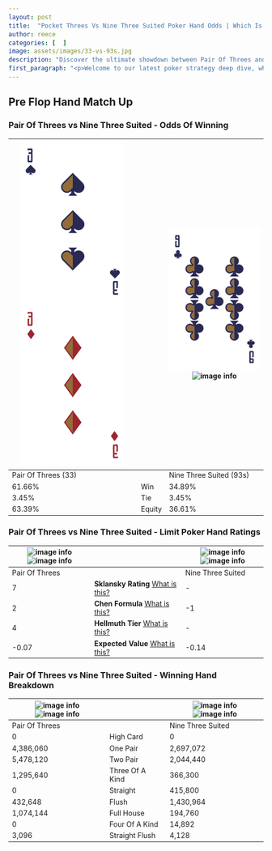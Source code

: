 ```yaml
---
layout: post
title:  "Pocket Threes Vs Nine Three Suited Poker Hand Odds | Which Is The Better Hand In Poker? A Complete Guide"
author: reece
categories: [  ]
image: assets/images/33-vs-93s.jpg
description: "Discover the ultimate showdown between Pair Of Threes and Nine Three Suited in poker! Uncover the odds, strategies, and scenarios where one hand triumphs over the other. Get ready to up your poker game with this thrilling analysis."
first_paragraph: "<p>Welcome to our latest poker strategy deep dive, where we're pitting two distinct hands against each other in a high-stakes showdown: Pair Of Threes vs Nine Three Suited.</p><p>In the dynamic world of poker, every decision counts, and knowing which hand holds the upper hand is key to your success at the table.</p><p>In this article, we'll dissect these two hands, explore the scenarios where one dominates the other, and equip you with the knowledge to make strategic choices that can tip the odds in your favor.</p><p>Get ready to unravel the intriguing dynamics of these poker hands and elevate your game to new heights.</p>"
---
```




[comment]: # (sp0)

## Pre Flop Hand Match Up

<div class="table hand-ratings" markdown="1"> 



### Pair Of Threes vs Nine Three Suited - Odds Of Winning


    
| ![image info](assets/images/hand1/3.png) ![image info](assets/images/hand1/3o.png) |  | ![image info](assets/images/hand2/9.png) ![image info](assets/images/hand2/3s.png) |
| -------- | -------- | -------- |
| Pair Of Threes (33) |  | Nine Three Suited (93s) |
| 61.66% | Win | 34.89% |
| 3.45% | Tie | 3.45% |
| 63.39% | Equity | 36.61% |




[comment]: # (sp1)



### Pair Of Threes vs Nine Three Suited - Limit Poker Hand Ratings


    
| ![image info](https://www.riverpairs.com/assets/images/hand1/3.png) ![image info](https://www.riverpairs.com/assets/images/hand1/3o.png) |  | ![image info](https://www.riverpairs.com/assets/images/hand2/9.png) ![image info](https://www.riverpairs.com/assets/images/hand2/3s.png) |
| -------- | -------- | -------- |
| Pair Of Threes |  | Nine Three Suited |
| 7 | **Sklansky Rating** [What is this?](/sklansky-rating-explained) | - |
| 2 | **Chen Formula** [What is this?](/chen-formula-explained) | -1 |
| 4 | **Hellmuth Tier** [What is this?](/Hellmuth-tier-explained) | - |
| -0.07 | **Expected Value** [What is this?](/expected-value-explained) | -0.14 |




[comment]: # (sp2)



### Pair Of Threes vs Nine Three Suited - Winning Hand Breakdown


    
| ![image info](https://www.riverpairs.com/assets/images/hand1/3.png) ![image info](https://www.riverpairs.com/assets/images/hand1/3o.png) |  | ![image info](https://www.riverpairs.com/assets/images/hand2/9.png) ![image info](https://www.riverpairs.com/assets/images/hand2/3s.png) |
| -------- | -------- | -------- |
| Pair Of Threes |  | Nine Three Suited |
| 0 | High Card | 0 |
| 4,386,060 | One Pair | 2,697,072 |
| 5,478,120 | Two Pair | 2,044,440 |
| 1,295,640 | Three Of A Kind | 366,300 |
| 0 | Straight | 415,800 |
| 432,648 | Flush | 1,430,964 |
| 1,074,144 | Full House | 194,760 |
| 0 | Four Of A Kind | 14,892 |
| 3,096 | Straight Flush | 4,128 |




[comment]: # (sp3)



</div>

[comment]: # (sp4)



[comment]: # (sp5)

